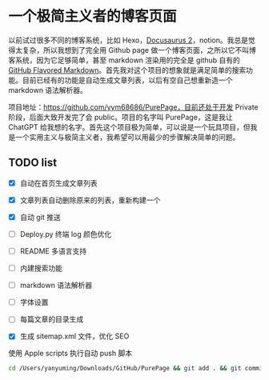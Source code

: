 # 一个极简主义者的博客页面

以前试过很多不同的博客系统，比如 Hexo，[Docusaurus 2](https://docusaurus.io/)，notion。我总是觉得太复杂，所以我想到了完全用 Github page 做一个博客页面，之所以它不叫博客系统，因为它足够简单，甚至 markdown 渲染用的完全是 github 自有的 [GitHub Flavored Markdown](https://github.github.com/gfm/)。首先我对这个项目的想象就是满足简单的搜索功能。目前已经有的功能是自动生成文章列表，以后有空自己想重新造一个 markdown 语法解析器。

项目地址：https://github.com/yym68686/PurePage，目前还处于开发 Private 阶段，后面大致开发完了会 public。项目的名字叫 PurePage，这是我让 ChatGPT 给我想的名字。首先这个项目极为简单，可以说是一个玩具项目，但我是一个实用主义与极简主义者，我希望可以用最少的步骤解决简单的问题。

## TODO list

- [x] 自动在首页生成文章列表
- [x] 文章列表自动删除原来的列表，重新构建一个
- [x] 自动 git 推送
- [ ] Deploy.py 终端 log 颜色优化
- [ ] README 多语言支持
- [ ] 内建搜索功能
- [ ] markdown 语法解析器
- [ ] 字体设置
- [ ] 每篇文章的目录生成
- [x] 生成 sitemap.xml 文件，优化 SEO



使用 Apple scripts 执行自动 push 脚本

```bash
cd /Users/yanyuming/Downloads/GitHub/PurePage && git add . && git commit -m "$(date)" && git push origin $(git name-rev --name-only HEAD)
```

